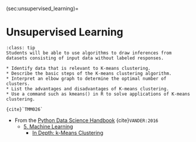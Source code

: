 (sec:unsupervised_learning)=
# Unsupervised Learning

```{admonition} Learning Outcome
:class: tip
Students will be able to use algorithms to draw inferences from datasets consisting of input data without labeled responses. 
```

```{admonition} Sample Tasks
* Identify data that is relevant to K-means clustering.
* Describe the basic steps of the K-means clustering algorithm.
* Interpret an elbow graph to determine the optimal number of clusters.
* List the advantages and disadvantages of K-means clustering.
* Use a command such as kmeans() in R to solve applications of K-means clustering.

{cite}`TMM026`
```

* From the [Python Data Science Handbook](https://jakevdp.github.io/PythonDataScienceHandbook/) {cite}`VANDER:2016`
  * [5. Machine Learning](https://jakevdp.github.io/PythonDataScienceHandbook/05.00-machine-learning.html)
	* [In Depth: k-Means Clustering](https://jakevdp.github.io/PythonDataScienceHandbook/05.11-k-means.html) 
